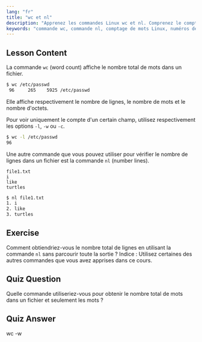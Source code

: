 ```yaml
---
lang: "fr"
title: "wc et nl"
description: "Apprenez les commandes Linux wc et nl. Comprenez le comptage de mots, la numérotation de lignes et l'analyse de fichiers. Améliorez vos compétences en ligne de commande Linux dès aujourd'hui !"
keywords: "commande wc, commande nl, comptage de mots Linux, numéros de ligne Linux, analyse de fichiers, tutoriel Linux, Linux pour débutants, guide Linux"
---
```


## Lesson Content

La commande `wc` (word count) affiche le nombre total de mots dans un fichier.

```bash
$ wc /etc/passwd
 96     265    5925 /etc/passwd
```

Elle affiche respectivement le nombre de lignes, le nombre de mots et le nombre d'octets.

Pour voir uniquement le compte d'un certain champ, utilisez respectivement les options `-l`, `-w` ou `-c`.

```bash
$ wc -l /etc/passwd
96
```

Une autre commande que vous pouvez utiliser pour vérifier le nombre de lignes dans un fichier est la commande `nl` (number lines).

```plaintext
file1.txt
i
like
turtles
```

```bash
$ nl file1.txt
1. i
2. like
3. turtles
```

## Exercise

Comment obtiendriez-vous le nombre total de lignes en utilisant la commande `nl` sans parcourir toute la sortie ? Indice : Utilisez certaines des autres commandes que vous avez apprises dans ce cours.

## Quiz Question

Quelle commande utiliseriez-vous pour obtenir le nombre total de mots dans un fichier et seulement les mots ?

## Quiz Answer

wc -w
